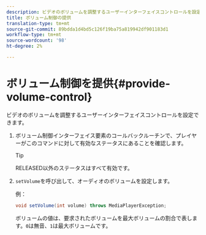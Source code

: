 ```yaml
---
description: ビデオのボリュームを調整するユーザーインターフェイスコントロールを設定できます。
title: ボリューム制御の提供
translation-type: tm+mt
source-git-commit: 89bdda1d4bd5c126f19ba75a819942df901183d1
workflow-type: tm+mt
source-wordcount: '98'
ht-degree: 2%

---
```



# ボリューム制御を提供{#provide-volume-control}

ビデオのボリュームを調整するユーザーインターフェイスコントロールを設定できます。

1. ボリューム制御インターフェイス要素のコールバックルーチンで、プレイヤーがこのコマンドに対して有効なステータスにあることを確認します。

   >[!TIP]
   >
   >RELEASED以外のステータスはすべて有効です。

1. `setVolume`を呼び出して、オーディオのボリュームを設定します。

   例：

   ```java
   void setVolume(int volume) throws MediaPlayerException;
   ```

   ボリュームの値は、要求されたボリュームを最大ボリュームの割合で表します。`0`は無音、`1`は最大ボリュームです。

